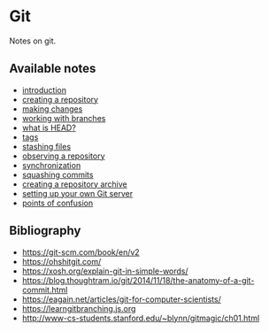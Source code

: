 # Git
Notes on git.

## Available notes

* <a href="https://github.com/djeada/Git/blob/main/notes/wroking_with_github.md">introduction</a>
* <a href="https://github.com/djeada/Git/blob/main/notes/create_repository.md">creating a repository</a>
* <a href="https://github.com/djeada/Git/blob/main/notes/making_changes.md">making changes</a>
* <a href="https://github.com/djeada/Git/blob/main/notes/working_with_branches.md">working with branches</a>
* <a href="https://github.com/djeada/Git/blob/main/notes/head.md">what is HEAD?</a>
* <a href="https://github.com/djeada/Git/blob/main/notes/tags.md">tags</a>
* <a href="https://github.com/djeada/Git/blob/main/notes/stashing_files.md">stashing files</a>
* <a href="https://github.com/djeada/Git/blob/main/notes/observing_repository.md">observing a repository</a>
* <a href="https://github.com/djeada/Git/blob/main/notes/synchronization.md">synchronization</a>
* <a href="https://github.com/djeada/Git/blob/main/notes/squashing_commits.md">squashing commits</a>
* <a href="https://github.com/djeada/Git/blob/main/notes/archive.md">creating a repository archive</a>
* <a href="https://github.com/djeada/Git/blob/main/notes/git_server.md">setting up your own Git server</a>
* <a href="https://github.com/djeada/Git/blob/main/notes/points_of_confusion.md">points of confusion</a>

## Bibliography

* https://git-scm.com/book/en/v2
* https://ohshitgit.com/
* https://xosh.org/explain-git-in-simple-words/
* https://blog.thoughtram.io/git/2014/11/18/the-anatomy-of-a-git-commit.html
* https://eagain.net/articles/git-for-computer-scientists/
* https://learngitbranching.js.org
* http://www-cs-students.stanford.edu/~blynn/gitmagic/ch01.html
